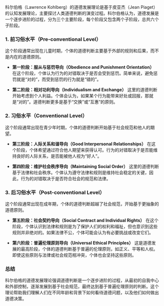 科尔伯格（Lawrence Kohlberg）的道德发展理论是基于皮亚杰（Jean Piaget）的认知发展理论，主要探讨人类道德判断的演变过程。科尔伯格认为，道德发展是一个逐步进阶的过程，分为三个主要阶段，每个阶段又包含两个子阶段，总共六个子阶段。

### 1. **前习俗水平（Pre-conventional Level）**

这个阶段通常出现在儿童时期，个体的道德判断主要基于外部的规则和后果，而不是内在的道德原则。

- **第一阶段：服从与惩罚导向（Obedience and Punishment Orientation）**
  在这个阶段，个体认为行为的对错取决于是否会受到惩罚。简单来说，避免惩罚就是“对的”，而受到惩罚的行为就是“错的”。

- **第二阶段：相对功利导向（Individualism and Exchange）**
  这里的道德判断开始考虑到个人利益。个体会认为，如果某个行为能带来好处或回报，那就是“对的”。道德判断更多是基于“交换”或“互惠”的原则。

### 2. **习俗水平（Conventional Level）**

这个阶段通常出现在青少年时期，个体的道德判断开始基于社会规范和他人的期望。

- **第三阶段：人际关系和谐导向（Good Interpersonal Relationships）**
  在这个阶段，个体希望通过符合他人期望来获得认可。行为的对错取决于是否能维持良好的人际关系，是否能被他人视为“好人”。

- **第四阶段：维护社会秩序导向（Maintaining Social Order）**
  这里的道德判断基于法律和社会秩序。个体认为遵守法律和规则是维持社会稳定的关键，因此，行为的对错取决于是否符合社会的规范和法律。

### 3. **后习俗水平（Post-conventional Level）**

这个阶段通常出现在成年期，个体的道德判断超越了社会规范，开始基于更抽象的道德原则。

- **第五阶段：社会契约导向（Social Contract and Individual Rights）**
  在这个阶段，个体认识到法律和规则是为了保护人们的权利和福祉，但也意识到这些规则并非绝对的。如果法律不公，个体可能会认为有必要挑战或改变它们。

- **第六阶段：普遍伦理原则导向（Universal Ethical Principles）**
  这是道德发展的最高阶段，个体的道德判断基于普遍的伦理原则，如正义、平等和人权。即使这些原则与法律或社会规范相冲突，个体也会坚持这些原则。

### 总结

科尔伯格的道德发展理论强调道德判断是一个逐步进阶的过程，从最初的自我中心和外部控制，逐渐发展到基于社会规范，最终达到基于普遍伦理原则的判断。这个理论帮助我们理解人们在不同年龄和背景下如何看待道德问题，以及他们如何做出道德决策。
